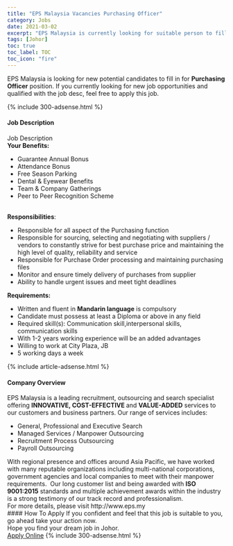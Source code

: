 ```yaml
---
title: "EPS Malaysia Vacancies Purchasing Officer" 
category: Jobs 
date: 2021-03-02 
excerpt: "EPS Malaysia is currently looking for suitable person to fill in the Purchasing Officer which based in Johor" 
tags: [Johor] 
toc: true 
toc_label: TOC 
toc_icon: "fire" 
--- 
```


<p>EPS Malaysia is looking for new potential candidates to fill in for <b>Purchasing Officer</b> position. If you currently looking for new job opportunities and qualified with the job desc, feel free to apply this job.
</p>{% include 300-adsense.html %} 
<div><div><h4>Job Description</h4></div><div><div><span><div><div>Job Description</div><div><strong>Your Benefits:</strong></div><ul><li>&#65039;Guarantee Annual Bonus</li><li>Attendance Bonus</li><li>Free Season Parking</li><li>&#65039;Dental &amp; Eyewear Benefits</li><li>&#65039;Team &amp; Company Gatherings</li><li>&#65039;Peer to Peer Recognition Scheme</li></ul><div><br><strong>Responsibilities</strong>:</div><ul><li>Responsible for all aspect of the Purchasing function</li><li>Responsible for sourcing, selecting and negotiating with suppliers / vendors to constantly strive for best purchase price and maintaining the high level of quality, reliability and service</li><li>Responsible for Purchase Order processing and maintaining purchasing files</li><li>Monitor and ensure timely delivery of purchases from supplier</li><li>Ability to handle urgent issues and meet tight deadlines</li></ul><div><strong>Requirements:</strong></div><ul><li>Written and fluent in <strong>Mandarin language</strong> is compulsory</li><li>Candidate must possess at least a Diploma or above in any field</li><li>Required skill(s): Communication skill,interpersonal skills, communication skills</li><li>With 1-2 years working experience will be an added advantages</li><li>Willing to work at City Plaza, JB</li><li>5 working days a week</li></ul></div></span></div></div></div> 
{% include article-adsense.html %} 
<div><div><h4>Company Overview</h4></div><div><div><span><div><div><div>EPS Malaysia is a leading recruitment, outsourcing and search specialist offering <strong>INNOVATIVE, COST-EFFECTIVE </strong>and <strong>VALUE-ADDED</strong> services to our customers and business partners. Our range of services includes:</div><ul><li>General, Professional and Executive Search</li><li>Managed Services / Manpower Outsourcing</li><li>Recruitment Process Outsourcing</li><li>Payroll Outsourcing</li></ul><div>With regional presence and offices around Asia Pacific, we have worked with many reputable organizations including multi-national corporations, government agencies and local companies to meet with their manpower requirements.&#160; Our long customer list and being awarded with <strong>ISO 9001:2015</strong> standards and multiple achievement awards within the industry is a strong testimony of our track record and professionalism.</div><div>For more details, please visit http://www.eps.my</div></div></div></span></div></div></div> 
#### How To Apply 
If you confident and feel that this job is suitable to you, go ahead take your action now. <br/> 
Hope you find your dream job in Johor. <br/> 
<a href="https://www.jobstreet.com.my/en/job/purchasing-officer-4494684?jobId=jobstreet-my-job-4494684&" class="btn btn--info" target="_blank" rel="nofollow noopenner">Apply Online</a> 
{% include 300-adsense.html %} 